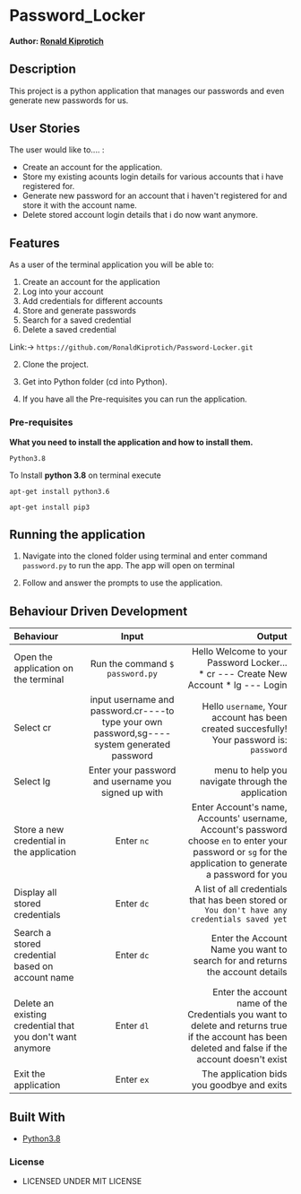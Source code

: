 # Password_Locker

#### Author: [Ronald Kiprotich](https://github.com/RonaldKiprotich)

## Description

This project is a python application that manages our passwords and even generate new passwords for us.


## User Stories
The user would like to.... :
* Create an account for the application.
* Store my existing acounts login details for various accounts that i have registered for.
* Generate new password for an account that i haven't registered for and store it with the account name.   
* Delete stored account login details that i do now want anymore.



## Features


As a user of the terminal application you will be able to:

1. Create an account for the application
2. Log into your account
3. Add credentials for different accounts
4. Store and generate passwords
6. Search for a saved credential
8. Delete a saved credential


Link:-> ```https://github.com/RonaldKiprotich/Password-Locker.git```

2. Clone the project.

3. Get into Python folder (cd into Python).

4. If you have all the Pre-requisites you can run the application.

### Pre-requisites

**What you need to install the application and how to install them.**

```
Python3.8
```

To Install **python 3.8** on terminal execute

```
apt-get install python3.6
```

```
apt-get install pip3
```

## Running the application

1. Navigate into the cloned folder using terminal and enter command `password.py` to run the app.
The app will open on terminal 

2. Follow and answer the prompts to use the application.

## Behaviour Driven Development
| Behaviour | Input | Output |
| :---------------- | :---------------: | ------------------: |
|Open the application on the terminal | Run the command ```$ password.py```|Hello Welcome to your Password Locker... <br>* cr ---  Create New Account * lg ---  Login |
|Select  cr| input username and password.cr----to type your own password,sg----system generated password| Hello ```username```, Your account has been created succesfully! Your password is: ```password```|
|Select lg  | Enter your password and username you signed up with|  menu to help you navigate through the application|
|Store a new credential in the application| Enter ```nc```|Enter Account's name, Accounts' username, Account's password<br>choose ```en``` to enter your password or ```sg``` for the application to generate a password for you |
|Display all stored credentials | Enter ```dc```|A list of all credentials that has been stored or ```You don't have any credentials saved yet``` |
|Search a stored credential based on account name|Enter ```dc```| Enter the Account Name you want to search for and returns the account details|
|Delete an existing credential that you don't want anymore|Enter ```dl```|Enter the account name of the Credentials you want to delete and returns true if the account has been deleted and false if the account doesn't exist|
|Exit the application| Enter ```ex```| The application bids you goodbye and exits|

## Built With

* [Python3.8](https://docs.python.org/3/)


### License

* LICENSED UNDER   MIT LICENSE